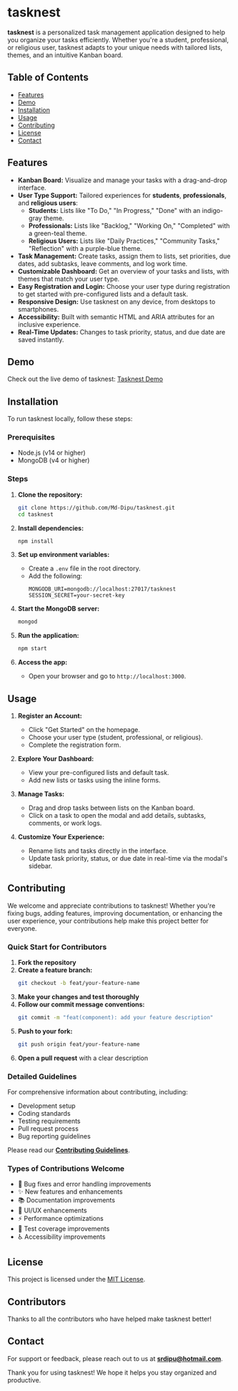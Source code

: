 # tasknest

**tasknest** is a personalized task management application designed to help you organize your tasks efficiently. Whether you're a student, professional, or religious user, tasknest adapts to your unique needs with tailored lists, themes, and an intuitive Kanban board.

## Table of Contents

- [Features](#features)
- [Demo](#demo)
- [Installation](#installation)
- [Usage](#usage)
- [Contributing](#contributing)
- [License](#license)
- [Contact](#contact)

## Features

- **Kanban Board:** Visualize and manage your tasks with a drag-and-drop interface.
- **User Type Support:** Tailored experiences for **students**, **professionals**, and **religious users**:
  - **Students:** Lists like "To Do," "In Progress," "Done" with an indigo-gray theme.
  - **Professionals:** Lists like "Backlog," "Working On," "Completed" with a green-teal theme.
  - **Religious Users:** Lists like "Daily Practices," "Community Tasks," "Reflection" with a purple-blue theme.
- **Task Management:** Create tasks, assign them to lists, set priorities, due dates, add subtasks, leave comments, and log work time.
- **Customizable Dashboard:** Get an overview of your tasks and lists, with themes that match your user type.
- **Easy Registration and Login:** Choose your user type during registration to get started with pre-configured lists and a default task.
- **Responsive Design:** Use tasknest on any device, from desktops to smartphones.
- **Accessibility:** Built with semantic HTML and ARIA attributes for an inclusive experience.
- **Real-Time Updates:** Changes to task priority, status, and due date are saved instantly.

## Demo

Check out the live demo of tasknest: [Tasknest Demo](https://tasknest-vh5b.onrender.com/)

## Installation

To run tasknest locally, follow these steps:

### Prerequisites

- Node.js (v14 or higher)
- MongoDB (v4 or higher)

### Steps

1. **Clone the repository:**

   ```bash
   git clone https://github.com/Md-Dipu/tasknest.git
   cd tasknest
   ```

2. **Install dependencies:**

   ```bash
   npm install
   ```

3. **Set up environment variables:**

   - Create a `.env` file in the root directory.
   - Add the following:
     ```plaintext
     MONGODB_URI=mongodb://localhost:27017/tasknest
     SESSION_SECRET=your-secret-key
     ```

4. **Start the MongoDB server:**

   ```bash
   mongod
   ```

5. **Run the application:**

   ```bash
   npm start
   ```

6. **Access the app:**
   - Open your browser and go to `http://localhost:3000`.

## Usage

1. **Register an Account:**

   - Click "Get Started" on the homepage.
   - Choose your user type (student, professional, or religious).
   - Complete the registration form.

2. **Explore Your Dashboard:**

   - View your pre-configured lists and default task.
   - Add new lists or tasks using the inline forms.

3. **Manage Tasks:**

   - Drag and drop tasks between lists on the Kanban board.
   - Click on a task to open the modal and add details, subtasks, comments, or work logs.

4. **Customize Your Experience:**
   - Rename lists and tasks directly in the interface.
   - Update task priority, status, or due date in real-time via the modal's sidebar.

## Contributing

We welcome and appreciate contributions to tasknest! Whether you're fixing bugs, adding features, improving documentation, or enhancing the user experience, your contributions help make this project better for everyone.

### Quick Start for Contributors

1. **Fork the repository**
2. **Create a feature branch:**
   ```bash
   git checkout -b feat/your-feature-name
   ```
3. **Make your changes and test thoroughly**
4. **Follow our commit message conventions:**
   ```bash
   git commit -m "feat(component): add your feature description"
   ```
5. **Push to your fork:**
   ```bash
   git push origin feat/your-feature-name
   ```
6. **Open a pull request** with a clear description

### Detailed Guidelines

For comprehensive information about contributing, including:

- Development setup
- Coding standards
- Testing requirements
- Pull request process
- Bug reporting guidelines

Please read our **[Contributing Guidelines](CONTRIBUTING.md)**.

### Types of Contributions Welcome

- 🐛 Bug fixes and error handling improvements
- ✨ New features and enhancements
- 📚 Documentation improvements
- 🎨 UI/UX enhancements
- ⚡ Performance optimizations
- 🧪 Test coverage improvements
- ♿ Accessibility improvements

## License

This project is licensed under the [MIT License](LICENSE).

## Contributors

Thanks to all the contributors who have helped make tasknest better!

<!-- Contributors will be automatically added here -->

## Contact

For support or feedback, please reach out to us at **srdipu@hotmail.com**.

Thank you for using tasknest! We hope it helps you stay organized and productive.
